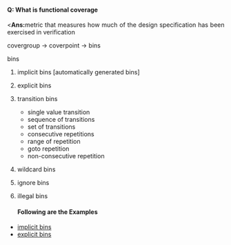 #### Q: What is functional coverage
<p align="justify"><<b>Ans:</b>metric that measures how much of the design specification has been exercised in verification</p>

covergroup -> coverpoint -> bins

bins
1. implicit bins [automatically generated bins]
2. explicit bins
3. transition bins
   	- single value transition
   	- sequence of transitions
   	- set of transitions
   	- consecutive repetitions
   	- range of repetition
   	- goto repetition
   	- non-consecutive repetition
		
5. wildcard bins
6. ignore bins
7. illegal bins

   #### Following are the Examples

- [implicit bins](https://github.com/visionvlsi/sv_part1/blob/main/sv_covergroup/1%20implicit_bins.md)
- [explicit bins](https://github.com/visionvlsi/sv_part1/blob/main/sv_covergroup/2%20explicit%20bins.md)
